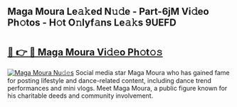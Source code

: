## Maga Moura Le𝚊𝚔ed N𝚞𝚍e - Part-6jM Vi𝚍eo Ph𝚘tos - H𝚘t O𝚗lyf𝚊ns Le𝚊𝚔s 9UEFD

# <h2><a href="http://hf8ftk2.feru.top/?c=Maga+Moura">🔗 👉 🔴 Maga Moura Vi𝚍𝚎o Ph𝚘t𝚘𝚜</a></h2>

[![Maga Moura Nu𝚍𝚎s](https://i.imgur.com/0TWrTi3.gif)](http://hf8ftk2.feru.top/?c=Maga+Moura)
Social media star Maga Moura who has gained fame for posting lifestyle and dance-related content, including dance trend performances and mini vlogs. Meet Maga Moura, a public figure known for his charitable deeds and community involvement. 
